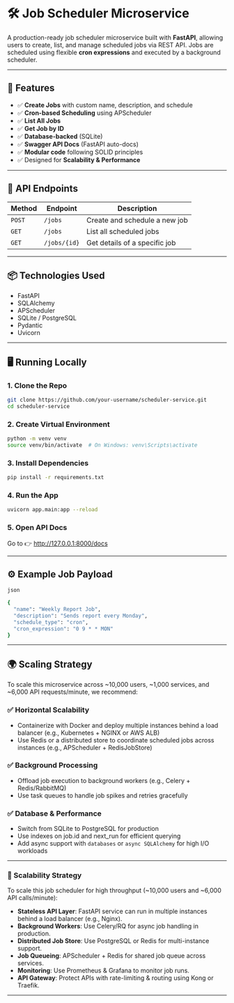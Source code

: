 # 🛠️ Job Scheduler Microservice

A production-ready job scheduler microservice built with **FastAPI**, allowing users to create, list, and manage scheduled jobs via REST API. Jobs are scheduled using flexible **cron expressions** and executed by a background scheduler.

---

## 🚀 Features

- ✅ **Create Jobs** with custom name, description, and schedule
- ✅ **Cron-based Scheduling** using APScheduler
- ✅ **List All Jobs**
- ✅ **Get Job by ID**
- ✅ **Database-backed** (SQLite)
- ✅ **Swagger API Docs** (FastAPI auto-docs)
- ✅ **Modular code** following SOLID principles
- ✅ Designed for **Scalability & Performance**

---

## 🧪 API Endpoints

| Method | Endpoint        | Description                  |
|--------|------------------|------------------------------|
| `POST` | `/jobs`          | Create and schedule a new job |
| `GET`  | `/jobs`          | List all scheduled jobs       |
| `GET`  | `/jobs/{id}`     | Get details of a specific job |

---

## 📦 Technologies Used

- FastAPI
- SQLAlchemy
- APScheduler
- SQLite / PostgreSQL
- Pydantic
- Uvicorn

---

## 🖥️ Running Locally

### 1. Clone the Repo

```bash
git clone https://github.com/your-username/scheduler-service.git
cd scheduler-service
```

### 2. Create Virtual Environment

```bash
python -m venv venv
source venv/bin/activate  # On Windows: venv\Scripts\activate
```

### 3. Install Dependencies

```bash
pip install -r requirements.txt
```

### 4. Run the App

```bash
uvicorn app.main:app --reload
```

### 5. Open API Docs
Go to 👉 http://127.0.0.1:8000/docs

---

## ⚙️ Example Job Payload

```bash
json

{
  "name": "Weekly Report Job",
  "description": "Sends report every Monday",
  "schedule_type": "cron",
  "cron_expression": "0 9 * * MON"
}
```
---

## 🌍 Scaling Strategy

To scale this microservice across ~10,000 users, ~1,000 services, and ~6,000 API requests/minute, we recommend:

### ✅ Horizontal Scalability
- Containerize with Docker and deploy multiple instances behind a load balancer (e.g., Kubernetes + NGINX or AWS ALB)
- Use Redis or a distributed store to coordinate scheduled jobs across instances (e.g., APScheduler + RedisJobStore)

### ✅ Background Processing
- Offload job execution to background workers (e.g., Celery + Redis/RabbitMQ)
- Use task queues to handle job spikes and retries gracefully

### ✅ Database & Performance
- Switch from SQLite to PostgreSQL for production
- Use indexes on job.id and next_run for efficient querying
- Add async support with `databases` or `async SQLAlchemy` for high I/O workloads

---

### 🔄 Scalability Strategy

To scale this job scheduler for high throughput (~10,000 users and ~6,000 API calls/minute):

- **Stateless API Layer**: FastAPI service can run in multiple instances behind a load balancer (e.g., Nginx).
- **Background Workers**: Use Celery/RQ for async job handling in production.
- **Distributed Job Store**: Use PostgreSQL or Redis for multi-instance support.
- **Job Queueing**: APScheduler + Redis for shared job queue across services.
- **Monitoring**: Use Prometheus & Grafana to monitor job runs.
- **API Gateway**: Protect APIs with rate-limiting & routing using Kong or Traefik.

---

